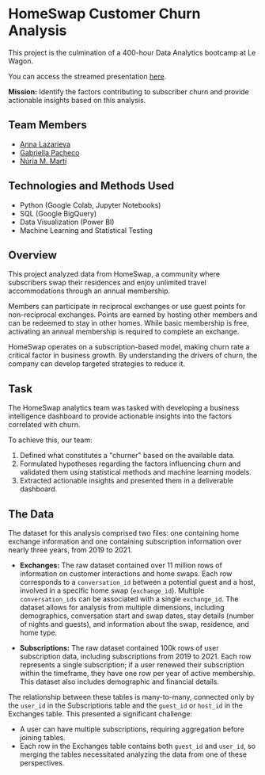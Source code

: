 # HomeSwap Customer Churn Analysis

This project is the culmination of a 400-hour Data Analytics bootcamp at Le Wagon.

You can access the streamed presentation [here](https://youtu.be/3r17zuc80HY).

**Mission:** Identify the factors contributing to subscriber churn and provide actionable insights based on this analysis.

## Team Members
- [Anna Lazarieva](https://github.com/annalazarieva)
- [Gabriella Pacheco](https://github.com/gabriellapacheco)
- [Núria M. Martí](https://github.com/nuriamarti)

## Technologies and Methods Used
- Python (Google Colab, Jupyter Notebooks)
- SQL (Google BigQuery)
- Data Visualization (Power BI)
- Machine Learning and Statistical Testing

## Overview
This project analyzed data from HomeSwap, a community where subscribers swap their residences and enjoy unlimited travel accommodations through an annual membership.

Members can participate in reciprocal exchanges or use guest points for non-reciprocal exchanges. Points are earned by hosting other members and can be redeemed to stay in other homes. While basic membership is free, activating an annual membership is required to complete an exchange.

HomeSwap operates on a subscription-based model, making churn rate a critical factor in business growth. By understanding the drivers of churn, the company can develop targeted strategies to reduce it.

## Task
The HomeSwap analytics team was tasked with developing a business intelligence dashboard to provide actionable insights into the factors correlated with churn.

To achieve this, our team:
1. Defined what constitutes a "churner" based on the available data.
2. Formulated hypotheses regarding the factors influencing churn and validated them using statistical methods and machine learning models.
3. Extracted actionable insights and presented them in a deliverable dashboard.

## The Data

The dataset for this analysis comprised two files: one containing home exchange information and one containing subscription information over nearly three years, from 2019 to 2021.

- **Exchanges:** The raw dataset contained over 11 million rows of information on customer interactions and home swaps. Each row corresponds to a `conversation_id` between a potential guest and a host, involved in a specific home swap (`exchange_id`). Multiple `conversation_ids` can be associated with a single `exchange_id`. The dataset allows for analysis from multiple dimensions, including demographics, conversation start and swap dates, stay details (number of nights and guests), and information about the swap, residence, and home type.

- **Subscriptions:** The raw dataset contained 100k rows of user subscription data, including subscriptions from 2019 to 2021. Each row represents a single subscription; if a user renewed their subscription within the timeframe, they have one row per year of active membership. This dataset also includes demographic and financial details.

The relationship between these tables is many-to-many, connected only by the `user_id` in the Subscriptions table and the `guest_id` or `host_id` in the Exchanges table. This presented a significant challenge:

- A user can have multiple subscriptions, requiring aggregation before joining tables.
- Each row in the Exchanges table contains both `guest_id` and `user_id`, so merging the tables necessitated analyzing the data from one of these perspectives.
